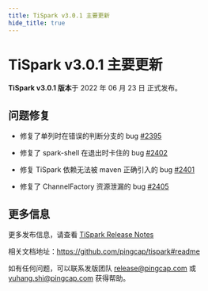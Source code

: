 ```yaml
---
title: TiSpark v3.0.1 主要更新
hide_title: true
---
```


# TiSpark v3.0.1 主要更新

**TiSpark v3.0.1 版本**于 2022 年 06 月 23 日 正式发布。

## 问题修复

- 修复了单列时在错误的判断分支的 bug [#2395](https://github.com/pingcap/tispark/pull/2395)

- 修复了 spark-shell 在退出时卡住的 bug [#2402](https://github.com/pingcap/tispark/pull/2402)

- 修复 TiSpark 依赖无法被 maven 正确引入的 bug [#2401](https://github.com/pingcap/tispark/pull/2401)

- 修复了 ChannelFactory 资源泄漏的 bug [#2405](https://github.com/pingcap/tispark/pull/2405)

## 更多信息

更多发布信息，请查看 [TiSpark Release Notes](https://github.com/pingcap/tispark/releases/tag/v3.0.1)

相关文档地址：https://github.com/pingcap/tispark#readme

如有任何问题，可以联系发版团队 [release@pingcap.com](mailto:release@pingcap.com) 或 [yuhang.shi@pingcap.com](mailto:yuhang.shi@pingcap.com) 获得帮助。